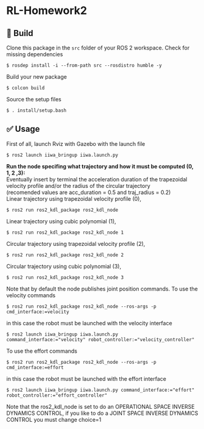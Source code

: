 # RL-Homework2

## :hammer: Build
Clone this package in the `src` folder of your ROS 2 workspace. Check for missing dependencies
```
$ rosdep install -i --from-path src --rosdistro humble -y
```
Build your new package
```
$ colcon build
```
Source the setup files
```
$ . install/setup.bash
```

## :white_check_mark: Usage
First of all, launch Rviz with Gazebo with the launch file
```
$ ros2 launch iiwa_bringup iiwa.launch.py
```

**Run the node specifing what trajectory and how it must be computed (0, 1, 2 ,3):**  
Eventually insert by terminal the acceleration duration of the trapezoidal velocity profile and/or the radius of the circular trajectory  
(recomended values are acc_duration = 0.5 and traj_radius = 0.2)    
Linear trajectory using trapezoidal velocity profile (0),  
```
$ ros2 run ros2_kdl_package ros2_kdl_node
```
Linear trajectory using cubic polynomial (1),  
```
$ ros2 run ros2_kdl_package ros2_kdl_node 1
```
Circular trajectory using trapezoidal velocity profile (2),  
```
$ ros2 run ros2_kdl_package ros2_kdl_node 2
```
Circular trajectory using cubic polynomial (3),  
```
$ ros2 run ros2_kdl_package ros2_kdl_node 3
```

Note that by default the node publishes joint position commands. To use the velocity commands 
```
$ ros2 run ros2_kdl_package ros2_kdl_node --ros-args -p cmd_interface:=velocity
```
in this case the robot must be launched with the velocity interface
```
$ ros2 launch iiwa_bringup iiwa.launch.py command_interface:="velocity" robot_controller:="velocity_controller"
```

To use the effort commands 
```
$ ros2 run ros2_kdl_package ros2_kdl_node --ros-args -p cmd_interface:=effort
```
in this case the robot must be launched with the effort interface
```
$ ros2 launch iiwa_bringup iiwa.launch.py command_interface:="effort" robot_controller:="effort_controller"
```
Note that the ros2_kdl_node is set to do an OPERATIONAL SPACE INVERSE DYNAMICS CONTROL, if you like to do a JOINT SPACE INVERSE DYNAMICS CONTROL you must change choice=1
